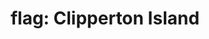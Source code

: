 ---
layout: flags
title: "flag: Clipperton Island"
emoji: flag_clipperton_island
permalink: 🇨🇵.html
---